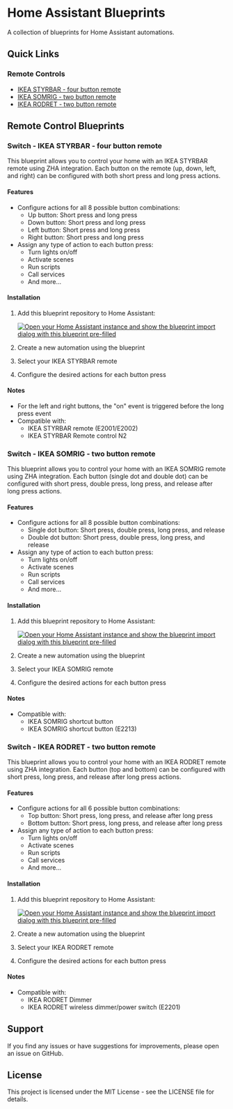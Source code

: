 # Home Assistant Blueprints

A collection of blueprints for Home Assistant automations.

## Quick Links
### Remote Controls
- [IKEA STYRBAR - four button remote](#switch---ikea-styrbar---four-button-remote)
- [IKEA SOMRIG - two button remote](#switch---ikea-somrig---two-button-remote)
- [IKEA RODRET - two button remote](#switch---ikea-rodret---two-button-remote)

## Remote Control Blueprints

### Switch - IKEA STYRBAR - four button remote

This blueprint allows you to control your home with an IKEA STYRBAR remote using ZHA integration. Each button on the remote (up, down, left, and right) can be configured with both short press and long press actions.

#### Features
- Configure actions for all 8 possible button combinations:
  - Up button: Short press and long press
  - Down button: Short press and long press
  - Left button: Short press and long press
  - Right button: Short press and long press
- Assign any type of action to each button press:
  - Turn lights on/off
  - Activate scenes
  - Run scripts
  - Call services
  - And more...

#### Installation
1. Add this blueprint repository to Home Assistant:

   [![Open your Home Assistant instance and show the blueprint import dialog with this blueprint pre-filled](https://my.home-assistant.io/badges/blueprint_import.svg)](https://my.home-assistant.io/redirect/blueprint_import/?blueprint_url=https://github.com/Baanaaana/ha-blueprint/blob/main/switch-ikea-styrbar-four-button-remote.yaml)

2. Create a new automation using the blueprint
3. Select your IKEA STYRBAR remote
4. Configure the desired actions for each button press

#### Notes
- For the left and right buttons, the "on" event is triggered before the long press event
- Compatible with:
  - IKEA STYRBAR remote (E2001/E2002)
  - IKEA STYRBAR Remote control N2

### Switch - IKEA SOMRIG - two button remote

This blueprint allows you to control your home with an IKEA SOMRIG remote using ZHA integration. Each button (single dot and double dot) can be configured with short press, double press, long press, and release after long press actions.

#### Features
- Configure actions for all 8 possible button combinations:
  - Single dot button: Short press, double press, long press, and release
  - Double dot button: Short press, double press, long press, and release
- Assign any type of action to each button press:
  - Turn lights on/off
  - Activate scenes
  - Run scripts
  - Call services
  - And more...

#### Installation
1. Add this blueprint repository to Home Assistant:

   [![Open your Home Assistant instance and show the blueprint import dialog with this blueprint pre-filled](https://my.home-assistant.io/badges/blueprint_import.svg)](https://my.home-assistant.io/redirect/blueprint_import/?blueprint_url=https://github.com/Baanaaana/ha-blueprint/blob/main/switch-ikea-somrig-two-button-remote.yaml)

2. Create a new automation using the blueprint
3. Select your IKEA SOMRIG remote
4. Configure the desired actions for each button press

#### Notes
- Compatible with:
  - IKEA SOMRIG shortcut button
  - IKEA SOMRIG shortcut button (E2213)

### Switch - IKEA RODRET - two button remote

This blueprint allows you to control your home with an IKEA RODRET remote using ZHA integration. Each button (top and bottom) can be configured with short press, long press, and release after long press actions.

#### Features
- Configure actions for all 6 possible button combinations:
  - Top button: Short press, long press, and release after long press
  - Bottom button: Short press, long press, and release after long press
- Assign any type of action to each button press:
  - Turn lights on/off
  - Activate scenes
  - Run scripts
  - Call services
  - And more...

#### Installation
1. Add this blueprint repository to Home Assistant:

   [![Open your Home Assistant instance and show the blueprint import dialog with this blueprint pre-filled](https://my.home-assistant.io/badges/blueprint_import.svg)](https://my.home-assistant.io/redirect/blueprint_import/?blueprint_url=https://github.com/Baanaaana/ha-blueprint/blob/main/switch-ikea-rodret-two-button-remote.yaml)

2. Create a new automation using the blueprint
3. Select your IKEA RODRET remote
4. Configure the desired actions for each button press

#### Notes
- Compatible with:
  - IKEA RODRET Dimmer
  - IKEA RODRET wireless dimmer/power switch (E2201)

## Support

If you find any issues or have suggestions for improvements, please open an issue on GitHub.

## License

This project is licensed under the MIT License - see the LICENSE file for details. 